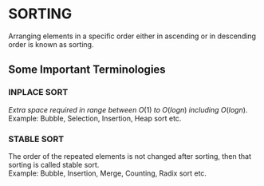 # SORTING
Arranging elements in a specific order either in ascending or in descending order is known as sorting.

## Some Important Terminologies
### INPLACE SORT
_Extra space required in range between O_($1$) _to O_($logn$) _including O_($logn$).<br>
Example: Bubble, Selection, Insertion, Heap sort etc.

### STABLE SORT
The order of the repeated elements is not changed after sorting, then that sorting is called stable sort. <br>
Example: Bubble, Insertion, Merge, Counting, Radix sort etc.
